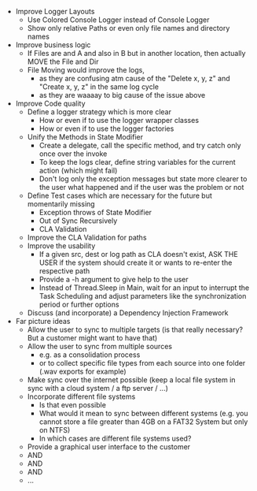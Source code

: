 -  Improve Logger Layouts
	- Use Colored Console Logger instead of Console Logger
	- Show only relative Paths or even only file names and directory names
- Improve business logic
	- If Files are and A and also in B but in another location, then actually MOVE the File and Dir
	- File Moving would improve the logs, 
		- as they are confusing atm cause of the "Delete x, y, z" and "Create x, y, z" in the same log cycle
		- as they are waaaay to big cause of the issue above
- Improve Code quality
	- Define a logger strategy which is more clear
		- How or even if to use the logger wrapper classes
		- How or even if to use the logger factories
	- Unify the Methods in State Modifier
		- Create a delegate, call the specific method, and try catch only once over the invoke
		- To keep the logs clear, define string variables for the current action (which might fail) 
		- Don't log only the exception messages but state more clearer to the user what happened and if the user was the problem or not
	- Define Test cases which are necessary for the future but momentarily missing
		- Exception throws of State Modifier
		- Out of Sync Recursively
		- CLA Validation
	- Improve the CLA Validation for paths
	- Improve the usability
		- If a given src, dest or log path as CLA doesn't exist, ASK THE USER if the system should create it or wants to re-enter the respective path
		- Provide a -h argument to give help to the user
		- Instead of Thread.Sleep in Main, wait for an input to interrupt the Task Scheduling and adjust parameters like the synchronization period or further options
	- Discuss (and incorporate) a Dependency Injection Framework
- Far picture ideas
	- Allow the user to sync to multiple targets (is that really necessary? But a customer might want to have that)
	- Allow the user to sync from multiple sources 
		- e.g. as a consolidation process
		- or to collect specific file types from each source into one folder (.wav exports for example)
	- Make sync over the internet possible (keep a local file system in sync with a cloud system / a ftp server / ...)
	- Incorporate different file systems
		- Is that even possible
		- What would it mean to sync between different systems (e.g. you cannot store a file greater than 4GB on a FAT32 System but only on NTFS)
		- In which cases are different file systems used?
	- Provide a graphical user interface to the customer
	- AND
	- AND
	- AND 
	- ...